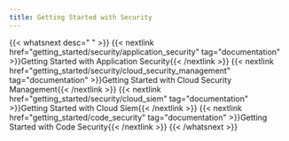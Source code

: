 ```yaml
---
title: Getting Started with Security
---
```


{{< whatsnext desc=" " >}}
    {{< nextlink href="getting_started/security/application_security" tag="documentation" >}}Getting Started with Application Security{{< /nextlink >}}
    {{< nextlink href="getting_started/security/cloud_security_management" tag="documentation" >}}Getting Started with Cloud Security Management{{< /nextlink >}}
    {{< nextlink href="getting_started/security/cloud_siem" tag="documentation" >}}Getting Started with Cloud Siem{{< /nextlink >}}
    {{< nextlink href="getting_started/code_security" tag="documentation" >}}Getting Started with Code Security{{< /nextlink >}}
{{< /whatsnext >}}
